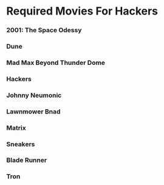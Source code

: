 # Required Movies For Hackers

### 2001: The Space Odessy

### Dune

### Mad Max Beyond Thunder Dome

### Hackers

### Johnny Neumonic

### Lawnmower Bnad

### Matrix

### Sneakers

### Blade Runner

### Tron 
